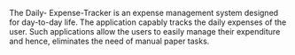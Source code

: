 The Daily- Expense-Tracker is an expense management system designed for day-to-day life. The application capably tracks the daily expenses of the user. Such applications allow the users to easily manage their expenditure and hence, eliminates the need of manual paper tasks.
